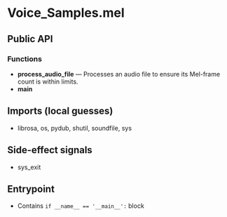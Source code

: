 # Voice_Samples.mel

## Public API


### Functions
- **process_audio_file** — Processes an audio file to ensure its Mel-frame count is within limits.
- **main**

## Imports (local guesses)
- librosa, os, pydub, shutil, soundfile, sys

## Side-effect signals
- sys_exit

## Entrypoint
- Contains `if __name__ == '__main__':` block